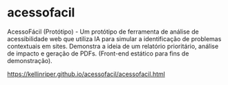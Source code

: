 # acessofacil
AcessoFácil (Protótipo) - Um protótipo de ferramenta de análise de acessibilidade web que utiliza IA para simular a identificação de problemas contextuais em sites. Demonstra a ideia de um relatório prioritário, análise de impacto e geração de PDFs. (Front-end estático para fins de demonstração).

https://kellinriper.github.io/acessofacil/acessofacil.html
